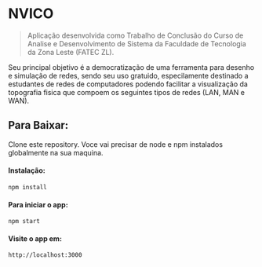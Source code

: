 # NVICO

> Aplicação desenvolvida como Trabalho de Conclusão do Curso de Analise e Desenvolvimento de Sistema da Faculdade de Tecnologia da Zona Leste (FATEC ZL).

Seu principal objetivo é a democratização de uma ferramenta para desenho e simulação de redes, sendo seu uso gratuido, especilamente destinado a estudantes de redes de computadores podendo facilitar a visualização da topografia fisica que compoem os seguintes tipos de redes (LAN, MAN e WAN).



## Para Baixar:
Clone este repository. Voce vai precisar de node e npm instalados globalmente na sua maquina.

#### Instalação:
```
npm install
```

#### Para iniciar o app:
```
npm start
```
#### Visite o app em:
```
http://localhost:3000
```
